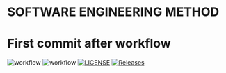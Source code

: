 # SOFTWARE ENGINEERING METHOD
# First commit after workflow
![workflow](https://github.com/<UserName>/<RepositoryName>/actions/workflows/main.yml/badge.svg)
![workflow](https://github.com/<101eaemonkhan>/<seMethods>/actions/workflows/main.yml/badge.svg)
[![LICENSE](https://img.shields.io/github/license/<101eaemonkhan>/sem.svg?style=flat-square)](https://github.com/<101eaemonkhan>/sem/blob/master/LICENSE)
[![Releases](https://img.shields.io/github/release/<101eaemonkhan>/sem/all.svg?style=flat-square)](https://github.com/<101eaemonkhan>/sem/releases)